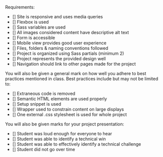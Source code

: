 Requirements:

- [] Site is responsive and uses media queries
- [] Flexbox is used
- [] Sass variables are used
- [] All images considered content have descriptive alt text
- [] Form is accessible
- [] Mobile view provides good user experience
- [] Files, folders & naming conventions followed
- [] Project is organized using Sass partials (minimum 2)
- [] Project represents the provided design well
- [] Navigation should link to other pages made for the project

You will also be given a general mark on how well you adhere to best practices mentioned in class. Best practices include but may not be limited to:

- [] Extraneous code is removed
- [] Semantic HTML elements are used properly
- [] Setup snippet is used
- [] Wrapper used to constrain content on large displays
- [] One external .css stylesheet is used for whole project

You will also be given marks for your project presentation:

- [] Student was loud enough for everyone to hear
- [] Student was able to identify a technical win
- [] Student was able to effectively identify a technical challenge
- [] Student did not go over time